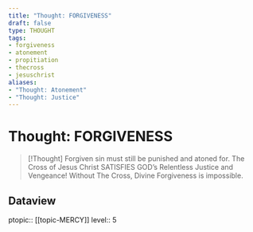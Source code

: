 ```yaml
---
title: "Thought: FORGIVENESS"
draft: false
type: THOUGHT
tags:
- forgiveness
- atonement
- propitiation
- thecross
- jesuschrist
aliases:
- "Thought: Atonement"
- "Thought: Justice"
---
```

# Thought: FORGIVENESS
> [!Thought]
> Forgiven sin must still be punished and atoned for.
> The Cross of Jesus Christ SATISFIES GOD’s Relentless Justice and Vengeance!
> Without The Cross, Divine Forgiveness is impossible.

## Dataview
ptopic:: [[topic-MERCY]]
level:: 5
